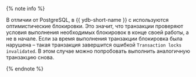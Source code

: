 {% note info %}

В отличии от PostgreSQL, в {{ ydb-short-name }} с используются оптимистические блокировки. Это значит, что транзакции проверяют условия выполнения необходимых блокировок в конце своей работы, а не в начале. Если за время выполнения транзакции блокировка была нарушена – такая транзакция завершится ошибкой `Transaction locks invalidated`. В этом случае можно попробовать выполнить аналогичную транзакцию снова.

{% endnote %}